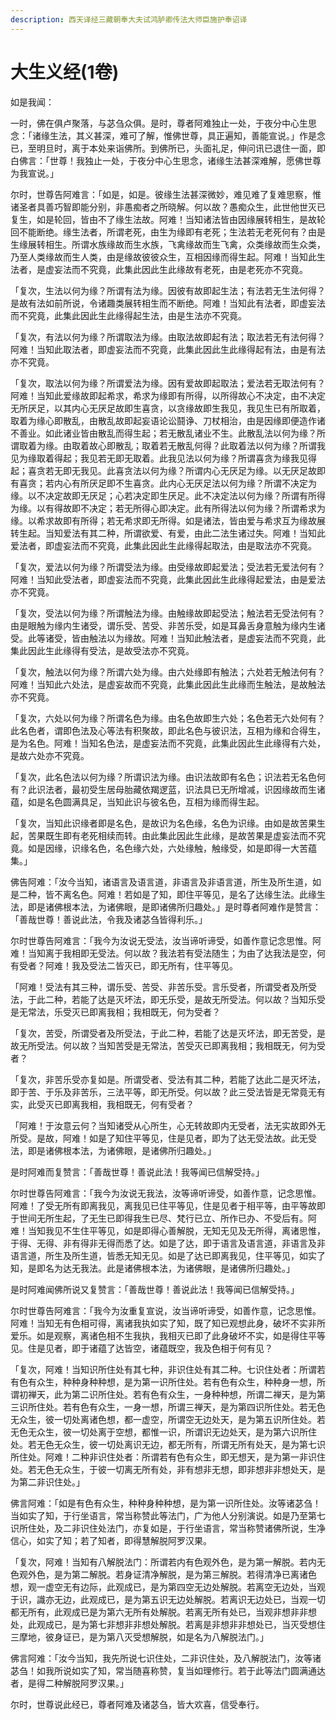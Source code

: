 ```yaml
---
description: 西天译经三藏朝奉大夫试鸿胪卿传法大师臣施护奉诏译
---
```


# 大生义经(1卷)

如是我闻：

一时，佛在俱卢聚落，与苾刍众俱。是时，尊者阿难独止一处，于夜分中心生思念：「诸缘生法，其义甚深，难可了解，惟佛世尊，具正遍知，善能宣说。」作是念已，至明旦时，离于本处来诣佛所。到佛所已，头面礼足，伸问讯已退住一面，即白佛言：「世尊！我独止一处，于夜分中心生思念，诸缘生法甚深难解，愿佛世尊为我宣说。」

尔时，世尊告阿难言：「如是，如是。彼缘生法甚深微妙，难见难了复难思察，惟诸圣者具善巧智即能分别，非愚痴者之所晓解。何以故？愚痴众生，此世他世灭已复生，如是轮回，皆由不了缘生法故。阿难！当知诸法皆由因缘展转相生，是故轮回不能断绝。缘生法者，所谓老死，由生为缘即有老死；生法若无老死何有？由是生缘展转相生。所谓水族缘故而生水族，飞禽缘故而生飞禽，众类缘故而生众类，乃至人类缘故而生人类，由是缘故彼彼众生，互相因缘而得生起。阿难！当知此生法者，是虚妄法而不究竟，此集此因此生此缘故有老死，由是老死亦不究竟。

「复次，生法以何为缘？所谓有法为缘。因彼有故即起生法；有法若无生法何得？是故有法如前所说，令诸趣类展转相生而不断绝。阿难！当知此有法者，即虚妄法而不究竟，此集此因此生此缘得起生法，由是生法亦不究竟。

「复次，有法以何为缘？所谓取法为缘。由取法故即起有法；取法若无有法何得？阿难！当知此取法者，即虚妄法而不究竟，此集此因此生此缘得起有法，由是有法亦不究竟。

「复次，取法以何为缘？所谓爱法为缘。因有爱故即起取法；爱法若无取法何有？阿难！当知此爱缘故即起希求，希求为缘即有所得，以所得故心不决定，由不决定无所厌足，以其内心无厌足故即生喜贪，以贪缘故即生我见，我见生已有所取着，取着为缘心即散乱，由散乱故即起妄语论讼鬪诤、刀杖相治，由是因缘即便造作诸不善业。如此诸业皆由散乱而得生起；若无散乱诸业不生。此散乱法以何为缘？所谓取着为缘。由取着故心即散乱；取着若无散乱何得？此取着法以何为缘？所谓我见为缘取着得起；我见若无即无取着。此我见法以何为缘？所谓喜贪为缘我见得起；喜贪若无即无我见。此喜贪法以何为缘？所谓内心无厌足为缘。以无厌足故即有喜贪；若内心有所厌足即不生喜贪。此内心无厌足法以何为缘？所谓不决定为缘。以不决定故即无厌足；心若决定即生厌足。此不决定法以何为缘？所谓有所得为缘。以有得故即不决定；若无所得心即决定。此有所得法以何为缘？所谓希求为缘。以希求故即有所得；若无希求即无所得。如是诸法，皆由爱与希求互为缘故展转生起。当知爱法有其二种，所谓欲爱、有爱，由此二法生诸过失。阿难！当知此爱法者，即虚妄法而不究竟，此集此因此生此缘得起取法，由是取法亦不究竟。

「复次，爱法以何为缘？所谓受法为缘。由受缘故即起爱法；受法若无爱法何有？阿难！当知此受法者，即虚妄法而不究竟，此集此因此生此缘得起爱法，由是爱法亦不究竟。

「复次，受法以何为缘？所谓触法为缘。由触缘故即起受法；触法若无受法何有？由是眼触为缘内生诸受，谓乐受、苦受、非苦乐受，如是耳鼻舌身意触为缘内生诸受。此等诸受，皆由触法以为缘故。阿难！当知此触法者，是虚妄法而不究竟，此集此因此生此缘得有受法，是故受法亦不究竟。

「复次，触法以何为缘？所谓六处为缘。由六处缘即有触法；六处若无触法何有？阿难！当知此六处法，是虚妄故而不究竟，此集此因此生此缘而生触法，是故触法亦不究竟。

「复次，六处以何为缘？所谓名色为缘。由名色故即生六处；名色若无六处何有？此名色者，谓即色法及心等法有积聚故，即此名色与彼识法，互相为缘和合得生，是为名色。阿难！当知名色法，是虚妄法而不究竟，此集此因此生此缘得有六处，是故六处亦不究竟。

「复次，此名色法以何为缘？所谓识法为缘。由识法故即有名色；识法若无名色何有？此识法者，最初受生居母胎藏依羯逻蓝，识法具已无所增减，识因缘故而生诸蕴，如是名色圆满具足，当知此识与彼名色，互相为缘而得生起。

「复次，当知此识缘者即是名色，是故识为名色缘，名色为识缘。由如是故苦果生起，苦果既生即有老死相续而转。由此集此因此生此缘，是故苦果是虚妄法而不究竟。如是因缘，识缘名色，名色缘六处，六处缘触，触缘受，如是即得一大苦蕴集。」

佛告阿难：「汝今当知，诸语言及语言道，非语言及非语言道，所生及所生道，如是二种，皆不离名色。阿难！若如是了知，即住平等见，是名了达缘生法。此缘生法，即是诸佛根本法，为诸佛眼，是即诸佛所归趣处。」是时尊者阿难作是赞言：「善哉世尊！善说此法，令我及诸苾刍皆得利乐。」

尔时世尊告阿难言：「我今为汝说无受法，汝当谛听谛受，如善作意记念思惟。阿难！当知离于我相即无受法。何以故？我法若有受法随生；为由了达我法是空，何有受者？阿难！我及受法二皆灭已，即无所有，住平等见。

「阿难！受法有其三种，谓乐受、苦受、非苦乐受。言乐受者，所谓受者及所受法，于此二种，若能了达是灭坏法，即无乐受，是故无所受法。何以故？当知乐受是无常法，乐受灭已即离我相；我相既无，何为受者？

「复次，苦受，所谓受者及所受法，于此二种，若能了达是灭坏法，即无苦受，是故无所受法。何以故？当知苦受是无常法，苦受灭已即离我相；我相既无，何为受者？

「复次，非苦乐受亦复如是。所谓受者、受法有其二种，若能了达此二是灭坏法，即于苦、于乐及非苦乐，三法平等，即无所受。何以故？此三受法皆是无常竟无有实，此受灭已即离我相，我相既无，何有受者？

「阿难！于汝意云何？当知诸受从心所生，心无转故即内无受者，法无实故即外无所受。是故，阿难！如是了知住平等见，住是见者，即为了达无受法故。此无受法，即是诸佛根本法，为诸佛眼，是诸佛所归趣处。」

是时阿难而复赞言：「善哉世尊！善说此法！我等闻已信解受持。」

尔时世尊告阿难言：「我今为汝说无我法，汝等谛听谛受，如善作意，记念思惟。阿难！了受无所有即离我见，离我见已住平等见，住是见者于相平等，由平等故即于世间无所生起，了无生已即得我生已尽、梵行已立、所作已办、不受后有。阿难！当知我见不生住平等见，如是即得心善解脱，无知无见及无所得，离诸思惟，于得、无得、非有得非无得而悉了达。如是了达，即于语言及语言道，非语言及非语言道，所生及所生道，皆悉无知无见。如是了达已即离我见，住平等见，如实了知，是即名为达无我法。此是诸佛根本法，为诸佛眼，是诸佛所归趣处。」

是时阿难闻佛所说又复赞言：「善哉世尊！善说此法！我等闻已信解受持。」

尔时世尊告阿难言：「我今为汝重复宣说，汝当谛听谛受，如善作意，记念思惟。阿难！当知无有色相可得，离诸我执如实了知，既了知已观想此身，破坏不实非所爱乐。如是观察，离诸色相不生我执，我相灭已即了此身破坏不实，如是得住平等见。住是见者，即于诸蕴了达皆空，诸蕴既空，我及色相于何有见？

「复次，阿难！当知识所住处有其七种，非识住处有其二种。七识住处者：所谓若有色有众生，种种身种种想，是为第一识所住处。若有色有众生，种种身一想，所谓初禅天，此为第二识所住处。若有色有众生，一身种种想，所谓二禅天，是为第三识所住处。若有色有众生，一身一想，所谓三禅天，是为第四识所住处。若无色无众生，彼一切处离诸色想，都一虚空，所谓空无边处天，是为第五识所住处。若无色无众生，彼一切处离于空想，都惟一识，所谓识无边处天，是为第六识所住处。若无色无众生，彼一切处离识无边，都无所有，所谓无所有处天，是为第七识所住处。阿难！二种非识住处者：所谓若有色有众生，即无想天，是为第一非识住处。若无色无众生，于彼一切离无所有处，非有想非无想，即非想非非想处天，是为第二非识住处。」

佛言阿难：「如是有色有众生，种种身种种想，是为第一识所住处。汝等诸苾刍！当如实了知，于行坐语言，常当称赞此等法门，广为他人分别演说。如是乃至第七识所住处，及二非识住处法门，亦复如是，于行坐语言，常当称赞诸佛所说，生净信心，如实了知；若了知者，即得慧解脱阿罗汉果。

「复次，阿难！当知有八解脱法门：所谓若内有色观外色，是为第一解脱。若内无色观外色，是为第二解脱。若身证清净解脱，是为第三解脱。若得清净已离诸色想，观一虚空无有边际，此观成已，是为第四空无边处解脱。若离空无边处，当观于识，識亦无边，此观成已，是为第五识无边处解脱。若离识无边处已，当观一切都无所有，此观成已是为第六无所有处解脱。若离无所有处已，当观非想非非想处，此观成已，是为第七非想非非想处解脱。若离是非想非非想处已，当灭受想住三摩地，彼身证已，是为第八灭受想解脱，如是名为八解脱法门。」

佛言阿难：「汝今当知，我先所说七识住处，二非识住处，及八解脱法门，汝等诸苾刍！如我所说如实了知，常当随喜称赞，复当如理修行。若于此等法门圆满通达者，是得二种解脱阿罗汉果。」

尔时，世尊说此经已，尊者阿难及诸苾刍，皆大欢喜，信受奉行。
